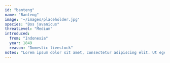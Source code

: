 ```yaml
---
id: "banteng"
name: "Banteng"
image: '~/images/placeholder.jpg'
species: "Bos javanicus"
threatLevel: "Medium"
introduced:
  from: "Indonesia"
  year: 1849
  reason: "Domestic livestock"
notes: "Lorem ipsum dolor sit amet, consectetur adipiscing elit. Ut eget nunc posuere, dapibus lectus at, eleifend enim. Maecenas metus enim, facilisis a elementum nec, pellentesque at metus. Nunc risus dui, convallis sit amet magna id, ullamcorper semper velit. Sed quis convallis metus, id mollis ante. In et faucibus justo, eget mollis leo. Nunc eget ornare velit. Curabitur sit amet egestas eros. Vivamus luctus est urna, sed sodales sem semper ut."
---
```

